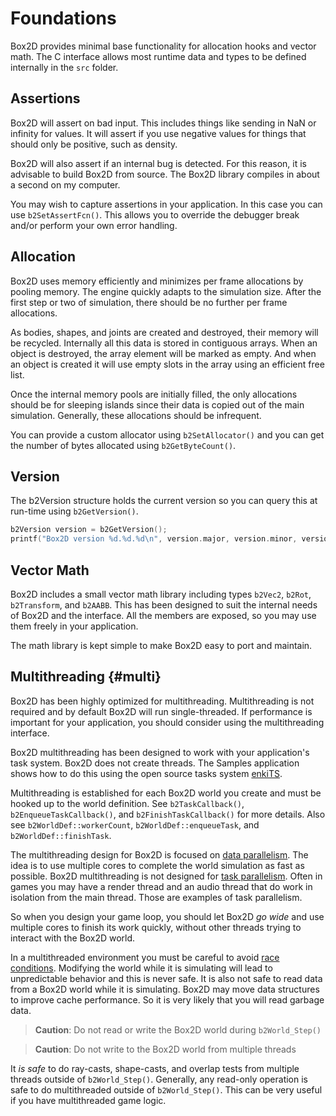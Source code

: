 # Foundations
Box2D provides minimal base functionality for allocation hooks and vector math. The C interface
allows most runtime data and types to be defined internally in the `src` folder.

## Assertions
Box2D will assert on bad input. This includes things like sending in NaN or infinity for values. It will assert if
you use negative values for things that should only be positive, such as density.

Box2D will also assert if an internal bug is detected. For this reason, it is advisable to build Box2D from source.
The Box2D library compiles in about a second on my computer.

You may wish to capture assertions in your application. In this case you can use `b2SetAssertFcn()`. This allows you
to override the debugger break and/or perform your own error handling.

## Allocation
Box2D uses memory efficiently and minimizes per frame allocations by pooling memory. The engine quickly adapts to the
simulation size. After the first step or two of simulation, there should be no further per frame allocations.

As bodies, shapes, and joints are created and destroyed, their memory will be recycled. Internally all this data is stored in contiguous arrays. When an object is destroyed, the array element will be marked as empty. And when an object is created it will use empty slots in the array using an efficient free list.

Once the internal memory pools are initially filled, the only allocations should be for sleeping islands since their data is copied out of the main simulation. Generally, these allocations should be infrequent.

You can provide a custom allocator using `b2SetAllocator()` and you can get the number of bytes allocated using `b2GetByteCount()`.

## Version
The b2Version structure holds the current version so you can query this
at run-time using `b2GetVersion()`.

```c
b2Version version = b2GetVersion();
printf("Box2D version %d.%d.%d\n", version.major, version.minor, version.patch);
```

## Vector Math
Box2D includes a small vector math library including types `b2Vec2`, `b2Rot`, `b2Transform`, and `b2AABB`. This has been
designed to suit the internal needs of Box2D and the interface. All the
members are exposed, so you may use them freely in your application.

The math library is kept simple to make Box2D easy to port and maintain.

## Multithreading {#multi}
Box2D has been highly optimized for multithreading. Multithreading is not required and by default Box2D will run single-threaded. If performance is important for your application, you should consider using the multithreading interface.

Box2D multithreading has been designed to work with your application's task system. Box2D does
not create threads. The Samples application shows how to do this using the open source tasks system [enkiTS](https://github.com/dougbinks/enkiTS).

Multithreading is established for each Box2D world you create and must be hooked up to
the world definition. See `b2TaskCallback()`, `b2EnqueueTaskCallback()`, and `b2FinishTaskCallback()` for more details. Also see `b2WorldDef::workerCount`, `b2WorldDef::enqueueTask`, and `b2WorldDef::finishTask`.

The multithreading design for Box2D is focused on [data parallelism](https://en.wikipedia.org/wiki/Data_parallelism). The idea is to use multiple cores to complete the world simulation as fast as possible. Box2D multithreading is not designed for [task parallelism](https://en.wikipedia.org/wiki/Task_parallelism). Often in games you may have a render thread and an audio thread that do work in isolation from the main thread. Those are examples of task parallelism.

So when you design your game loop, you should let Box2D *go wide* and use multiple cores to finish its work quickly, without other threads trying to interact with the Box2D world.

In a multithreaded environment you must be careful to avoid [race conditions](https://en.wikipedia.org/wiki/Race_condition). Modifying the world while it is simulating will lead to unpredictable behavior and this is never safe. It is also not safe to read data from a Box2D world while it is simulating. Box2D may move data structures to improve cache performance. So it is very likely that you will read garbage data.

> **Caution**:
> Do not read or write the Box2D world during `b2World_Step()`

> **Caution**:
> Do not write to the Box2D world from multiple threads

It *is safe* to do ray-casts, shape-casts, and overlap tests from multiple threads outside of `b2World_Step()`. Generally, any read-only operation is safe to do multithreaded outside of `b2World_Step()`. This can be very useful if you have multithreaded game logic.
